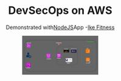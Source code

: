 <h1 align="center">DevSecOps on AWS</h1>

<p align="center">Demonstrated with<a href="https://nodejs.org">NodeJS</a>App -<a href="https://ike-fitness.onrender.com">Ike Fitness</a></p>

<div align="center" style="display: flex; flex-direction: column; justify-content: center; align-items: center;">
  <img src="ike-aws-architecture.gif" alt="Ike Fitness" width="200"/>
</div>
